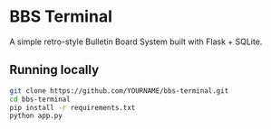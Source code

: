 # BBS Terminal

A simple retro-style Bulletin Board System built with Flask + SQLite.

## Running locally
```bash
git clone https://github.com/YOURNAME/bbs-terminal.git
cd bbs-terminal
pip install -r requirements.txt
python app.py
